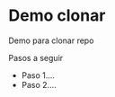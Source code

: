 # Demo clonar
Demo para clonar repo

Pasos a seguir

<ul>
  <li>Paso 1....</li>
  <li>Paso 2....</li>
</ul>
